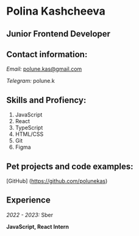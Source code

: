 # Polina Kashcheeva
## Junior Frontend Developer

## Contact information:

*Email:* polune.kas@gmail.com


*Telegram:* polune.k


## Skills and Profiency:

1. JavaScript
2. React
3. TypeScript
4. HTML/CSS
5. Git
6. Figma

## Pet projects and code examples:

[GitHub] (https://github.com/polunekas)

## Experience

*2022 - 2023:* Sber

**JavaScript, React Intern**
